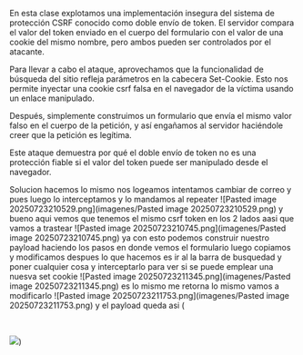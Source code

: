En esta clase explotamos una implementación insegura del sistema de protección CSRF conocido como doble envío de token. El servidor compara el valor del token enviado en el cuerpo del formulario con el valor de una cookie del mismo nombre, pero ambos pueden ser controlados por el atacante.

Para llevar a cabo el ataque, aprovechamos que la funcionalidad de búsqueda del sitio refleja parámetros en la cabecera Set-Cookie. Esto nos permite inyectar una cookie csrf falsa en el navegador de la víctima usando un enlace manipulado.

Después, simplemente construimos un formulario que envía el mismo valor falso en el cuerpo de la petición, y así engañamos al servidor haciéndole creer que la petición es legítima.

Este ataque demuestra por qué el doble envío de token no es una protección fiable si el valor del token puede ser manipulado desde el navegador.

Solucion
hacemos lo mismo nos logeamos intentamos cambiar de correo y pues luego lo interceptamos y lo mandamos al repeater
![Pasted image 20250723210529.png](imagenes/Pasted image 20250723210529.png)
y bueno aqui vemos que tenemos el mismo csrf token en los 2 lados
aasi que vamos a trastear
![Pasted image 20250723210745.png](imagenes/Pasted image 20250723210745.png)
ya con esto podemos construir nuestro payload haciendo los pasos en donde vemos el formulario luego copiamos y modificamos 
despues lo que hacemos es ir al la barra de busquedad y poner cualquier cosa y interceptarlo para ver si se puede emplear una nuesva set cookie
![Pasted image 20250723211345.png](imagenes/Pasted image 20250723211345.png)
es lo mismo me retorna lo mismo
vamos a modificarlo
![Pasted image 20250723211753.png](imagenes/Pasted image 20250723211753.png)
y el payload queda asi (<form class="login-form" name="change-email-form" action="https://0ab5005d0309bc19802d17e500bd0010.web-security-academy.net/my-account/change-email" method="POST">                          
    <input type="hidden" name="email" value="hola@tenso.com">
    <input required="" type="hidden" name="csrf" value="fake">
</form>

<img src="https://0ab5005d0309bc19802d17e500bd0010.web-security-academy.net/?search=a%0d%0aSet-Cookie:%20csrf=fake%3b%20SameSite=None" onerror="document.forms[0].submit()">)
